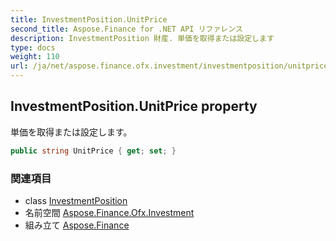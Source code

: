 ```yaml
---
title: InvestmentPosition.UnitPrice
second_title: Aspose.Finance for .NET API リファレンス
description: InvestmentPosition 財産. 単価を取得または設定します
type: docs
weight: 110
url: /ja/net/aspose.finance.ofx.investment/investmentposition/unitprice/
---
```

## InvestmentPosition.UnitPrice property

単価を取得または設定します。

```csharp
public string UnitPrice { get; set; }
```

### 関連項目

* class [InvestmentPosition](../)
* 名前空間 [Aspose.Finance.Ofx.Investment](../../investmentposition/)
* 組み立て [Aspose.Finance](../../../)


